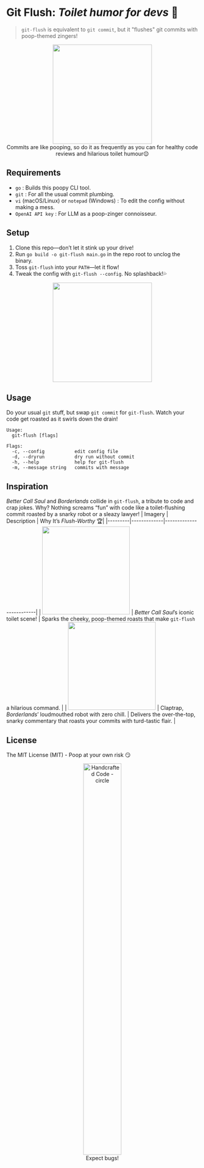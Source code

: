 # Git Flush: *Toilet humor for devs* 💩
> `git-flush` is equivalent to `git commit`, but it "flushes" git commits with poop-themed zingers!
<p align="center">
  <img src="https://github.com/user-attachments/assets/8132796f-ab6d-4093-8381-e7aeed99c10a" height="260"/><br>
  Commits are like pooping, so do it as frequently as you can for healthy code reviews and hilarious toilet humour😌
</p>

## Requirements
- `go` : Builds this poopy CLI tool.
- `git` : For all the usual commit plumbing.
- `vi` (macOS/Linux) or `notepad` (Windows) : To edit the config without making a mess.
- `OpenAI API key` : For LLM as a poop-zinger connoisseur.

## Setup
1. Clone this repo—don’t let it stink up your drive!
2. Run `go build -o git-flush main.go` in the repo root to unclog the binary.
3. Toss `git-flush` into your `PATH`—let it flow!
4. Tweak the config with `git-flush --config`. No splashback!💦

<p align="center">
  <img src="https://github.com/user-attachments/assets/d5e2986e-d107-4956-9c87-9a512b72a6a3" height="260"/>
</p>

## Usage
Do your usual `git` stuff, but swap `git commit` for `git-flush`. Watch your code get roasted as it swirls down the drain! 

```
Usage:
  git-flush [flags]

Flags:
  -c, --config           edit config file
  -d, --dryrun           dry run without commit
  -h, --help             help for git-flush
  -m, --message string   commits with message
```
## Inspiration
*Better Call Saul* and *Borderlands* collide in `git-flush`, a tribute to code and crap jokes. Why? Nothing screams “fun” with code like a toilet-flushing commit roasted by a snarky robot or a sleazy lawyer!
| Imagery | Description | Why It’s *Flush-Worthy* 🏆|
|---------|-------------|-------------------------|
| <img src="https://github.com/user-attachments/assets/91263629-7b55-4ff5-9a21-14259c72cda2" width="230"/> | *Better Call Saul*’s iconic toilet scene! | Sparks the cheeky, poop-themed roasts that make `git-flush` a hilarious command. |
| <img src="https://github.com/user-attachments/assets/2c722453-b4ec-43cd-92eb-c23fb3675b4b" width="230"/> | Claptrap, *Borderlands*’ loudmouthed robot with zero chill. | Delivers the over-the-top, snarky commentary that roasts your commits with turd-tastic flair. |

## License
The MIT License (MIT) - Poop at your own risk 😏

<p align="center">
  <img width="100" height="1024" alt="Handcrafted Code - circle" src="https://github.com/user-attachments/assets/425c2b59-15b6-47ef-8d38-c0347c037392" /><br/>Expect bugs!
</p>
